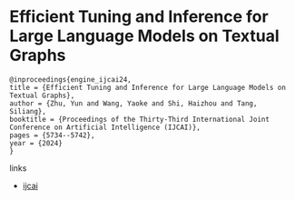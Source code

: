 # Efficient Tuning and Inference for Large Language Models on Textual Graphs

```
@inproceedings{engine_ijcai24,
title = {Efficient Tuning and Inference for Large Language Models on Textual Graphs},
author = {Zhu, Yun and Wang, Yaoke and Shi, Haizhou and Tang, Siliang},
booktitle = {Proceedings of the Thirty-Third International Joint Conference on Artificial Intelligence (IJCAI)},
pages = {5734--5742},
year = {2024}
}
```

links
- [ijcai](https://www.ijcai.org/proceedings/2024/634)
